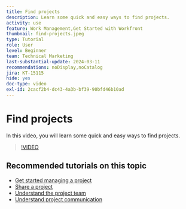 ```yaml
---
title: Find projects
description: Learn some quick and easy ways to find projects.
activity: use
feature: Work Management,Get Started with Workfront
thumbnail: find-projects.jpeg
type: Tutorial
role: User
level: Beginner
team: Technical Marketing
last-substantial-update: 2024-03-11
recommendations: noDisplay,noCatalog
jira: KT-15115
hide: yes
doc-type: video
exl-id: 2cacf2b4-dc43-4a3b-bf39-90bfd46b10ad
---
```

# Find projects

In this video, you will learn some quick and easy ways to find projects.

>[!VIDEO](https://video.tv.adobe.com/v/3427788/?quality=12&learn=on)

## Recommended tutorials on this topic

* [Get started managing a project](/help/manage-work/projects/getting-started-manage-a-project.md)
* [Share a project](/help/manage-work/projects/share-a-project.md)
* [Understand the project team](/help/manage-work/projects/understand-the-project-team.md)
* [Understand project communication](/help/manage-work/projects/understand-project-communication.md)
